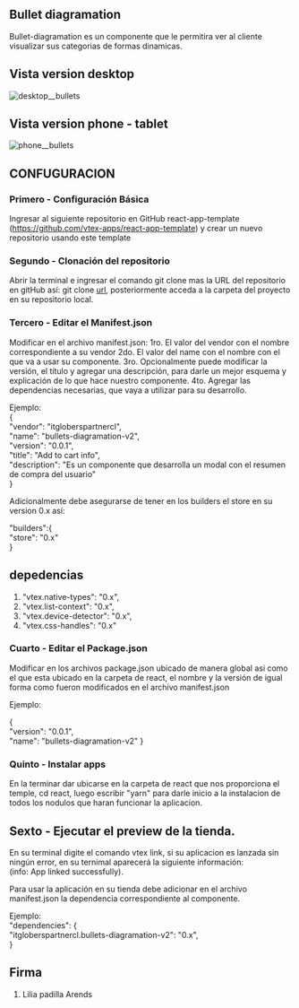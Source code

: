 ## Bullet diagramation

Bullet-diagramation es un componente que le permitira ver al cliente visualizar sus categorias de formas dinamicas. 
 ## Vista version desktop 
![desktop__bullets](https://user-images.githubusercontent.com/97923792/209361529-aa4daea2-ec0b-40db-9d88-176a81a7641b.png)

 ## Vista version phone - tablet 

 ![phone__bullets](https://user-images.githubusercontent.com/97923792/209361685-29b5f0e7-5257-427b-9099-8b4050bdcbaf.png)

## CONFUGURACION 

### Primero - Configuración Básica 

Ingresar al siguiente repositorio en GitHub react-app-template (https://github.com/vtex-apps/react-app-template) y crear un nuevo repositorio usando este template

### Segundo - Clonación del repositorio 

Abrir la terminal e ingresar el comando git clone mas la URL del repositorio en gitHub así:
git clone [url](), posteriormente acceda a la carpeta del proyecto en su repositorio local.

### Tercero - Editar el Manifest.json

Modificar en el archivo manifest.json:
1ro. El valor del vendor con el nombre correspondiente a su vendor
2do. El valor del name con el nombre con el que va a usar su componente. 
3ro. Opcionalmente puede modificar la versión, el título y agregar una descripción, para darle un mejor esquema y explicación de lo que hace nuestro componente. 
4to. Agregar las dependencias necesarias, que vaya a utilizar para su desarrollo.

Ejemplo:  
{  
  "vendor": "itgloberspartnercl",  
  "name": "bullets-diagramation-v2",  
  "version": "0.0.1",  
  "title": "Add to cart info",    
  "description": "Es un componente que desarrolla un modal con el resumen de compra del usuario"  
}

Adicionalmente debe asegurarse de tener en los builders el store en su version 0.x así:

"builders":{   
"store": "0.x"   
}

## depedencias

1.  "vtex.native-types": "0.x",
2.  "vtex.list-context": "0.x",
3.  "vtex.device-detector": "0.x",
4.  "vtex.css-handles": "0.x"


### Cuarto - Editar el Package.json 

Modificar en los archivos package.json ubicado de manera global asi como el que esta ubicado en la carpeta de react, el nombre y la versión de igual forma como fueron modificados en el archivo manifest.json

Ejemplo:  

{  
  "version": "0.0.1",  
  "name": "bullets-diagramation-v2" 
}

### Quinto - Instalar apps

En la terminar dar ubicarse en la carpeta de react que nos proporciona el temple, cd react, luego escribir "yarn" para darle inicio a la instalacion de todos los nodulos que haran funcionar la aplicacion. 

## Sexto - Ejecutar el preview de la tienda.

En su terminal digite el comando vtex link, si su aplicacion es lanzada sin ningún error, en su ternimal aparecerá la siguiente información:   
(info: App linked successfully). 

Para usar la aplicación en su tienda debe adicionar en el archivo manifest.json la dependencia correspondiente al componente.

Ejemplo:  
"dependencies": {  
 "itgloberspartnercl.bullets-diagramation-v2": "0.x",  
}

## Firma
1. Lilia padilla Arends
